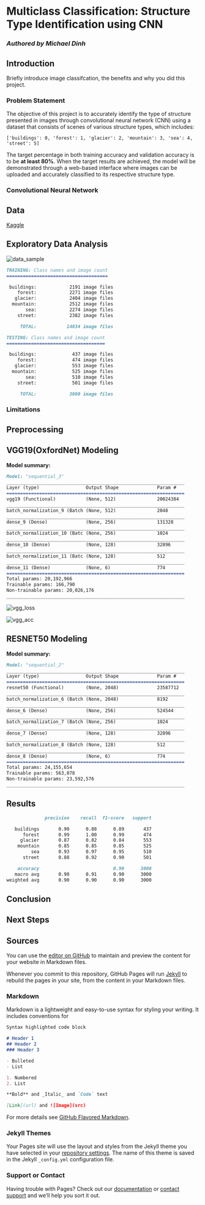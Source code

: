 
# Multiclass Classification: Structure Type Identification using CNN

### _Authored by Michael Dinh_
  
## Introduction
  
Briefly introduce image classifcation, the benefits and why you did this project.

### Problem Statement
The objective of this project is to accurately identify the type of structure presented in images through convolutional neural network (CNN) using a dataset that consists of scenes of various structure types, which includes:
```
['buildings': 0, 'forest': 1, 'glacier': 2, 'mountain': 3, 'sea': 4, 'street': 5]
```
The target percentage in both training accuracy and validation accuracy is to be **at least 80%**. When the target results are achieved, the model will be demonstrated through a web-based interface where images can be uploaded and accurately classified to its respective structure type.

### Convolutional Neural Network


## Data
[Kaggle](https://www.kaggle.com/puneet6060/intel-image-classification)
  
## Exploratory Data Analysis

![data_sample](https://user-images.githubusercontent.com/46685852/126810040-e4ef9c4d-193f-4c47-a7c5-b1937057cba2.jpg)


```markdown
TRAINING: Class names and image count
=====================================

 buildings:            2191 image files
    forest:            2271 image files
   glacier:            2404 image files
  mountain:            2512 image files
       sea:            2274 image files
    street:            2382 image files

     TOTAL:           14034 image files
```

```markdown
TESTING: Class names and image count
====================================

 buildings:             437 image files
    forest:             474 image files
   glacier:             553 image files
  mountain:             525 image files
       sea:             510 image files
    street:             501 image files

     TOTAL:            3000 image files
```

### Limitations

## Preprocessing

## VGG19(OxfordNet) Modeling 

**Model summary:**
```markdown
Model: "sequential_3"
_________________________________________________________________
Layer (type)                 Output Shape              Param #   
=================================================================
vgg19 (Functional)           (None, 512)               20024384  
_________________________________________________________________
batch_normalization_9 (Batch (None, 512)               2048      
_________________________________________________________________
dense_9 (Dense)              (None, 256)               131328    
_________________________________________________________________
batch_normalization_10 (Batc (None, 256)               1024      
_________________________________________________________________
dense_10 (Dense)             (None, 128)               32896     
_________________________________________________________________
batch_normalization_11 (Batc (None, 128)               512       
_________________________________________________________________
dense_11 (Dense)             (None, 6)                 774       
=================================================================
Total params: 20,192,966
Trainable params: 166,790
Non-trainable params: 20,026,176
_________________________________________________________________
```

![vgg_loss](https://user-images.githubusercontent.com/46685852/126697633-6f0bf4a4-046c-4f64-b77e-533bb357f92b.jpg)

![vgg_acc](https://user-images.githubusercontent.com/46685852/126697638-0b9d9dd9-722c-436f-b722-a68f67ce04b5.jpg)



## RESNET50 Modeling

**Model summary:**
```markdown
Model: "sequential_2"
_________________________________________________________________
Layer (type)                 Output Shape              Param #   
=================================================================
resnet50 (Functional)        (None, 2048)              23587712  
_________________________________________________________________
batch_normalization_6 (Batch (None, 2048)              8192      
_________________________________________________________________
dense_6 (Dense)              (None, 256)               524544    
_________________________________________________________________
batch_normalization_7 (Batch (None, 256)               1024      
_________________________________________________________________
dense_7 (Dense)              (None, 128)               32896     
_________________________________________________________________
batch_normalization_8 (Batch (None, 128)               512       
_________________________________________________________________
dense_8 (Dense)              (None, 6)                 774       
=================================================================
Total params: 24,155,654
Trainable params: 563,078
Non-trainable params: 23,592,576
_________________________________________________________________
```

## Results

```markdown
              precision    recall  f1-score   support

   buildings       0.90      0.88      0.89       437
      forest       0.99      1.00      0.99       474
     glacier       0.87      0.82      0.84       553
    mountain       0.85      0.85      0.85       525
         sea       0.93      0.97      0.95       510
      street       0.88      0.92      0.90       501

    accuracy                           0.90      3000
   macro avg       0.90      0.91      0.90      3000
weighted avg       0.90      0.90      0.90      3000
```

## Conclusion

## Next Steps

## Sources

You can use the [editor on GitHub](https://github.com/mdinh1/multi-classification/edit/gh-pages/index.md) to maintain and preview the content for your website in Markdown files.

Whenever you commit to this repository, GitHub Pages will run [Jekyll](https://jekyllrb.com/) to rebuild the pages in your site, from the content in your Markdown files.

### Markdown

Markdown is a lightweight and easy-to-use syntax for styling your writing. It includes conventions for

```markdown
Syntax highlighted code block

# Header 1
## Header 2
### Header 3

- Bulleted
- List

1. Numbered
2. List

**Bold** and _Italic_ and `Code` text

[Link](url) and ![Image](src)
```

For more details see [GitHub Flavored Markdown](https://guides.github.com/features/mastering-markdown/).

### Jekyll Themes

Your Pages site will use the layout and styles from the Jekyll theme you have selected in your [repository settings](https://github.com/mdinh1/multi-classification/settings/pages). The name of this theme is saved in the Jekyll `_config.yml` configuration file.

### Support or Contact

Having trouble with Pages? Check out our [documentation](https://docs.github.com/categories/github-pages-basics/) or [contact support](https://support.github.com/contact) and we’ll help you sort it out.

